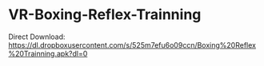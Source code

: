 # VR-Boxing-Reflex-Trainning

Direct Download: https://dl.dropboxusercontent.com/s/525m7efu6o09ccn/Boxing%20Reflex%20Trainning.apk?dl=0
